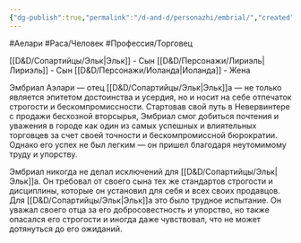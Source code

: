 ```yaml
---
{"dg-publish":true,"permalink":"/d-and-d/personazhi/embrial/","created":"2023-07-13T11:10:10.000+04:00","updated":"2023-12-26T15:54:02.901+04:00"}
---
```


#Аелари #Раса/Человек #Профессия/Торговец

[[D&D/Сопартийцы/Эльк\|Эльк]] - Сын
[[D&D/Персонажи/Лириэль\|Лириэль]] - Сын
[[D&D/Персонажи/Иоланда\|Иоланда]] - Жена

Эмбриал Аэлари — отец [[D&D/Сопартийцы/Эльк\|Эльк]]а — не только является эпитетом достоинства и усердия, но и носит на себе отпечаток строгости и бескомпромиссности. Стартовав свой путь в Невервинтере с продажи бесхозной вторсырья, Эмбриал смог добиться почтения и уважения в городе как один из самых успешных и влиятельных торговцев за счет своей точности и бескомпромиссной бюрократии. Однако его успех не был легким — он пришел благодаря неутомимому труду и упорству.

Эмбриал никогда не делал исключений для [[D&D/Сопартийцы/Эльк\|Эльк]]а. Он требовал от своего сына тех же стандартов строгости и дисциплины, которые он установил для себя и всех своих продавцов. Для [[D&D/Сопартийцы/Эльк\|Эльк]]а это было трудное испытание. Он уважал своего отца за его добросовестность и упорство, но также опасался его строгости и иногда даже чувствовал, что не может дотянуться до его ожиданий.
